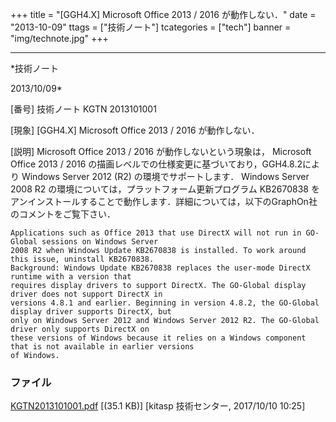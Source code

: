 ﻿+++
title = "[GGH4.X] Microsoft Office 2013 / 2016 が動作しない．"
date = "2013-10-09"
ttags = ["技術ノート"]
tcategories = ["tech"]
banner = "img/technote.jpg"
+++

-----------------------------------------------------------------------------------------------------------------------------

*技術ノート

2013/10/09*


[番号]
技術ノート KGTN 2013101001

[現象]
[GGH4.X] Microsoft Office 2013 / 2016 が動作しない．

[説明]
Microsoft Office 2013 / 2016 が動作しないという現象は， Microsoft Office
2013 / 2016 の描画レベルでの仕様変更に基づいており，GGH4.8.2により
Windows Server 2012 (R2) の環境でサポートします． Windows Server 2008 R2
の環境については，プラットフォーム更新プログラム KB2670838
をアンインストールすることで動作します．詳細については，以下のGraphOn社のコメントをご覧下さい．

    Applications such as Office 2013 that use DirectX will not run in GO-Global sessions on Windows Server
    2008 R2 when Windows Update KB2670838 is installed. To work around this issue, uninstall KB2670838.
    Background: Windows Update KB2670838 replaces the user-mode DirectX runtime with a version that
    requires display drivers to support DirectX. The GO-Global display driver does not support DirectX in
    versions 4.8.1 and earlier. Beginning in version 4.8.2, the GO-Global display driver supports DirectX, but
    only on Windows Server 2012 and Windows Server 2012 R2. The GO-Global driver only supports DirectX on
    these versions of Windows because it relies on a Windows component that is not available in earlier versions
    of Windows.


### ファイル

 
 


[KGTN2013101001.pdf](http://techreport.kitasp.net/attachments/download/3809/KGTN2013101001.pdf)
 [(35.1 KB)] [kitasp 技術センター, 2017/10/10
10:25]


 


 

